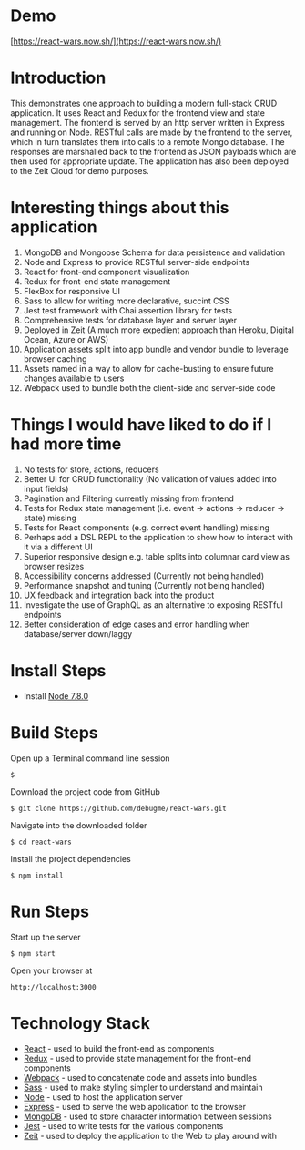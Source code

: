 # Demo

[https://react-wars.now.sh/](https://react-wars.now.sh/)

# Introduction
This demonstrates one approach to building a modern full-stack CRUD application. It uses React and Redux for the frontend view and state management. The frontend is served by an http server written in Express and running on Node. RESTful calls are made by the frontend to the server, which in turn translates them into calls to a remote Mongo database. The responses are marshalled back to the frontend as JSON payloads which are then used for appropriate update. The application has also been deployed to the Zeit Cloud for demo purposes.

# Interesting things about this application
1. MongoDB and Mongoose Schema for data persistence and validation
2. Node and Express to provide RESTful server-side endpoints
3. React for front-end component visualization
4. Redux for front-end state management
5. FlexBox for responsive UI
6. Sass to allow for writing more declarative, succint CSS
7. Jest test framework with Chai assertion library for tests
8. Comprehensive tests for database layer and server layer
9. Deployed in Zeit (A much more expedient approach than Heroku, Digital Ocean, Azure or AWS)
10. Application assets split into app bundle and vendor bundle to leverage browser caching
11. Assets named in a way to allow for cache-busting to ensure future changes available to users
12. Webpack used to bundle both the client-side and server-side code

# Things I would have liked to do if I had more time
1. No tests for store, actions, reducers
2. Better UI for CRUD functionality (No validation of values added into input fields)
3. Pagination and Filtering currently missing from frontend
4. Tests for Redux state management (i.e. event -> actions -> reducer -> state) missing
5. Tests for React components (e.g. correct event handling) missing
6. Perhaps add a DSL REPL to the application to show how to interact with it via a different UI
7. Superior responsive design e.g. table splits into columnar card view as browser resizes
8. Accessibility concerns addressed (Currently not being handled)
9. Performance snapshot and tuning (Currently not being handled)
10. UX feedback and integration back into the product
11. Investigate the use of GraphQL as an alternative to exposing RESTful endpoints
12. Better consideration of edge cases and error handling when database/server down/laggy

# Install Steps
* Install [Node 7.8.0](https://nodejs.org/en/)

# Build Steps

   Open up a Terminal command line session
   ```
   $
   ```

   Download the project code from GitHub
   ```
   $ git clone https://github.com/debugme/react-wars.git
   ```

   Navigate into the downloaded folder
   ```
   $ cd react-wars
   ```

   Install the project dependencies
   ```
   $ npm install
   ```

# Run Steps

   Start up the server
   ```
   $ npm start
   ```
   Open your browser at
   ```
   http://localhost:3000
   ```

# Technology Stack

* [React](https://facebook.github.io/react/) - used to build the front-end as components
* [Redux](http://redux.js.org) - used to provide state management for the front-end components
* [Webpack](https://webpack.js.org) - used to concatenate code and assets into bundles
* [Sass](http://sass-lang.com) - used to make styling simpler to understand and maintain
* [Node](https://nodejs.org/en/) - used to host the application server
* [Express](http://expressjs.com) - used to serve the web application to the browser
* [MongoDB](https://www.mongodb.com) - used to store character information between sessions
* [Jest](https://facebook.github.io/jest/) - used to write tests for the various components
* [Zeit](https://zeit.co/) - used to deploy the application to the Web to play around with